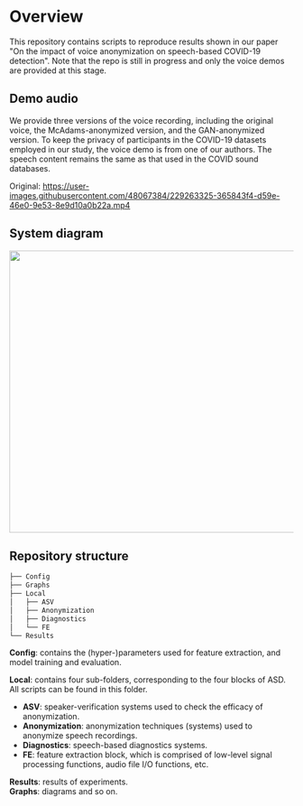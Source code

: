 # Overview
This repository contains scripts to reproduce results shown in our paper "On the impact of voice anonymization on speech-based COVID-19 detection". Note that the repo is still in progress and only the voice demos are provided at this stage.

## Demo audio
We provide three versions of the voice recording, including the original voice, the McAdams-anonymized version, and the GAN-anonymized version. To keep the privacy of participants in the COVID-19 datasets employed in our study, the voice demo is from one of our authors. The speech content remains the same as that used in the COVID sound databases.

Original:
https://user-images.githubusercontent.com/48067384/229263325-365843f4-d59e-46e0-9e53-8e9d10a0b22a.mp4

## System diagram
<img src="https://user-images.githubusercontent.com/48067384/229264462-fcfe46ee-969d-4e9e-8ecc-d1682e44ee81.png" width="600" height="500">



## Repository structure

```bash
├── Config
├── Graphs
├── Local
│   ├── ASV
│   ├── Anonymization
│   ├── Diagnostics
│   └── FE
└── Results
```

**Config**: contains the (hyper-)parameters used for feature extraction, and model training and evaluation. <br /> 

**Local**: contains four sub-folders, corresponding to the four blocks of ASD. All scripts can be found in this folder.  <br /> 
 - **ASV**: speaker-verification systems used to check the efficacy of anonymization. <br />
 - **Anonymization**: anonymization techniques (systems) used to anonymize speech recordings. <br />
 - **Diagnostics**: speech-based diagnostics systems. <br /> 
 - **FE**: feature extraction block, which is comprised of low-level signal processing functions, audio file I/O functions, etc. <br />   

**Results**: results of experiments. <br /> 
**Graphs**: diagrams and so on.
